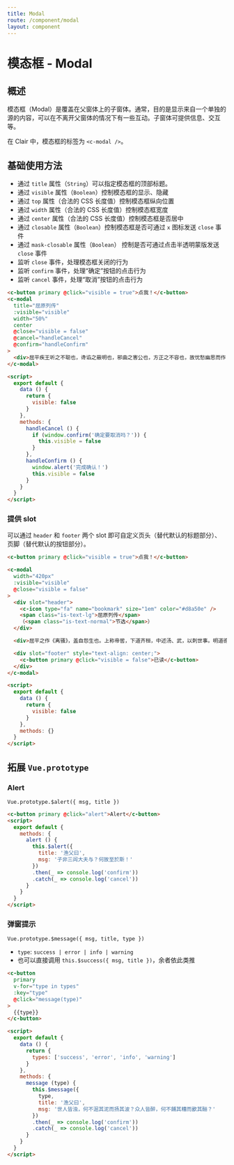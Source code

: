 ```yaml
---
title: Modal
route: /component/modal
layout: component
---
```


# 模态框 - Modal

## 概述

模态框（Modal）是覆盖在父窗体上的子窗体。通常，目的是显示来自一个单独的源的内容，可以在不离开父窗体的情况下有一些互动。子窗体可提供信息、交互等。

在 Clair 中，模态框的标签为 `<c-modal />`。

## 基础使用方法

* 通过 `title` 属性（`String`）可以指定模态框的顶部标题。
* 通过 `visible` 属性（`Boolean`）控制模态框的显示、隐藏
* 通过 `top` 属性（合法的 CSS 长度值）控制模态框纵向位置
* 通过 `width` 属性（合法的 CSS 长度值）控制模态框宽度
* 通过 `center` 属性（合法的 CSS 长度值）控制模态框是否居中
* 通过 `closable` 属性（`Boolean`）控制模态框是否可通过 `x` 图标发送 `close` 事件
* 通过 `mask-closable` 属性（`Boolean`） 控制是否可通过点击半透明蒙版发送 `close` 事件
* 监听 `close` 事件，处理模态框关闭的行为
* 监听 `confirm` 事件，处理“确定”按钮的点击行为
* 监听 `cancel` 事件，处理“取消”按钮的点击行为

```html
<c-button primary @click="visible = true">点我！</c-button>
<c-modal
  title="屈原列传"
  :visible="visible"
  width="50%"
  center
  @close="visible = false"
  @cancel="handleCancel"
  @confirm="handleConfirm"
>
  <div>屈平疾王听之不聪也，谗谄之蔽明也，邪曲之害公也，方正之不容也，故忧愁幽思而作《离骚》。“离骚”者，犹离忧也。夫天者，人之始也；父母者，人之本也。人穷则反本，故劳苦倦极，未尝不呼天也；疾痛惨怛，未尝不呼父母也。屈平正道直行，竭忠尽智，以事其君，谗人间之，可谓穷矣。信而见疑，忠而被谤，能无怨乎？</div>
</c-modal>

<script>
  export default {
    data () {
      return {
        visible: false
      }
    },
    methods: {
      handleCancel () {
        if (window.confirm('确定要取消吗？')) {
          this.visible = false
        }
      },
      handleConfirm () {
        window.alert('完成确认！')
        this.visible = false
      }
    }
  }
</script>
```


### 提供 slot

可以通过 `header` 和 `footer` 两个 slot 即可自定义页头（替代默认的标题部分）、页脚（替代默认的按钮部分）。

```html
<c-button primary @click="visible = true">点我！</c-button>

<c-modal
  width="420px"
  :visible="visible"
  @close="visible = false"
>
  <div slot="header">
    <c-icon type="fa" name="bookmark" size="1em" color="#d8a50e" />
    <span class="is-text-lg">屈原列传</span>
    （<span class="is-text-normal">节选</span>）
  </div>

  <div>屈平之作《离骚》，盖自怨生也。上称帝喾，下道齐桓，中述汤、武，以刺世事。明道德之广崇，治乱之条贯，靡不毕见。其文约，其辞微，其志洁，其行廉。其称文小而其指极大，举类迩而见义远。其志洁，故其称物芳；其行廉，故死而不容。自疏濯淖污泥之中，蝉蜕于浊秽，以浮游尘埃之外，不获世之滋垢，皭然泥而不滓者也。推此志也，虽与日月争光可也。</div>

  <div slot="footer" style="text-align: center;">
    <c-button primary @click="visible = false">已读</c-button>
  </div>
</c-modal>

<script>
  export default {
    data () {
      return {
        visible: false
      }
    },
    methods: {}
  }
</script>
```

## 拓展 `Vue.prototype`

### Alert

`Vue.prototype.$alert({ msg, title })`

```html
<c-button primary @click="alert">Alert</c-button>
<script>
  export default {
    methods: {
      alert () {
        this.$alert({
          title: '渔父曰',
          msg: '子非三闾大夫与？何故至於斯！'
        })
        .then(_ => console.log('confirm'))
        .catch(_ => console.log('cancel'))
      }
    }
  }
</script>
```


### 弹窗提示

`Vue.prototype.$message({ msg, title, type })`

* `type`: `success | error | info | warning`
* 也可以直接调用 `this.$success({ msg, title })`，余者依此类推

```html
<c-button
  primary
  v-for="type in types"
  :key="type"
  @click="message(type)"
>
  {{type}}
</c-button>

<script>
  export default {
    data () {
      return {
        types: ['success', 'error', 'info', 'warning']
      }
    },
    methods: {
      message (type) {
        this.$message({
          type,
          title: '渔父曰',
          msg: '世人皆浊，何不淈其泥而扬其波？众人皆醉，何不餔其糟而歠其酾？'
        })
        .then(_ => console.log('confirm'))
        .catch(_ => console.log('cancel'))
      }
    }
  }
</script>
```
